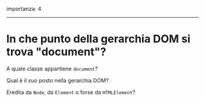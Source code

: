 importanza: 4

---

# In che punto della gerarchia DOM si trova "document"?

A quale classe appartiene `document`?

Qual è il suo posto nella gerarchia DOM?

Eredita da `Node`, da `Element` o forse da `HTMLElement`?
